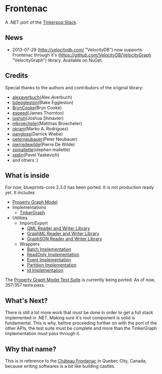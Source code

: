 Frontenac
=========

A .NET port of the [Tinkerpop Stack](http://www.tinkerpop.com/ "Title").

## News
* 2013-07-29 (http://velocitydb.com/ "VelocityDB") now supports Frontenac through it's (https://github.com/VelocityDB/VelocityGraph "VelocityGraph") library. Available on NuGet.

## Credits
Special thanks to the authors and contributors of the original library:
* [alexaverbuch](http://www.github.com/alexaverbuch/ "Title")(Alex Averbuch)
* [bdeggleston](http://www.github.com/bdeggleston/ "Title")(Blake Eggleston)
* [BrynCooke](http://www.github.com/BrynCooke/ "Title")(Bryn Cooke)
* [espeed](http://www.github.com/espeed/ "Title")(James Thornton)
* [joshsh](http://www.github.com/joshsh/ "Title")(Joshua Shinavier)
* [mbroecheler](http://www.github.com/mbroecheler/ "Title")(Matthias Broecheler)
* [okram](http://www.github.com/okram/ "Title")(Marko A. Rodriguez)
* [pangloss](http://www.github.com/pangloss/ "Title")(Darrick Wiebe)
* [peterneubauer](http://www.github.com/peterneubauer/ "Title")(Peter Neubauer)
* [pierredewilde](http://www.github.com/pierredewilde/ "Title")(Pierre De Wilde)
* [spmallette](http://www.github.com/spmallette/ "Title")(stephen mallette)
* [xedin](http://www.github.com/xedin/ "Title")(Pavel Yaskevich)
* and others :)

## What is inside
For now, blueprints-core 2.3.0 has been ported. It is not production ready yet. It includes
* [Property Graph Model](https://github.com/tinkerpop/blueprints/wiki/Property-Graph-Model "Title")
* Implementations
  * [TinkerGraph](https://github.com/tinkerpop/blueprints/wiki/TinkerGraph "Title")
* Utilities
  * Import/Export
     * [GML Reader and Writer Library](https://github.com/tinkerpop/blueprints/wiki/GML-Reader-and-Writer-Library "Title")
     * [GraphML Reader and Writer Library](https://github.com/tinkerpop/blueprints/wiki/GraphML-Reader-and-Writer-Library "Title")
     * [GraphSON Reader and Writer Library](https://github.com/tinkerpop/blueprints/wiki/GraphSON-Reader-and-Writer-Library "Title")
  * Wrappers
     * [Batch Implementation](https://github.com/tinkerpop/blueprints/wiki/Batch-Implementation "Title")
     * [ReadOnly Implementation](https://github.com/tinkerpop/blueprints/wiki/ReadOnly-Implementation "Title")
     * [Event Implementation](https://github.com/tinkerpop/blueprints/wiki/Event-Implementation "Title")
     * [Partition Implementation](https://github.com/tinkerpop/blueprints/wiki/Partition-Implementation "Title")
     * [Id Implementation](https://github.com/tinkerpop/blueprints/wiki/Id-Implementation "Title")

The [Property Graph Model Test Suite](https://github.com/tinkerpop/blueprints/wiki/Property-Graph-Model-Test-Suite "Title") is currently being ported. As of now, 357/357 tests pass. 

## What's Next?
There is still a lot more work that must be done in order to get a full stack implemented in .NET.
Making sure it's root component is solid is fundamental. This is why, before proceeding further on with the port of the other APIs, the test suite must be complete and more than the TinkerGraph implementation must pass through it.  

## Why that name?
This is in reference to the [Château Frontenac](http://en.wikipedia.org/wiki/Chateau_Frontenac "Title") in Quebec City, Canada, because writing softwares is a bit like building castles.
